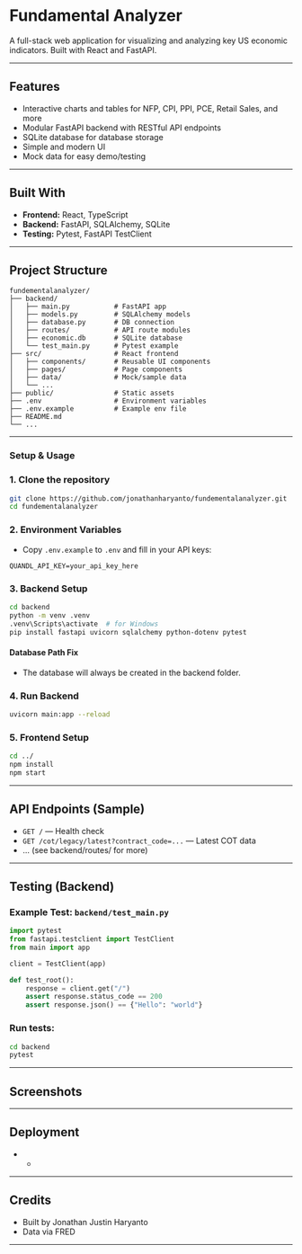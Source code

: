 # Fundamental Analyzer

A full-stack web application for visualizing and analyzing key US economic indicators. Built with React and FastAPI.

---

## Features
- Interactive charts and tables for NFP, CPI, PPI, PCE, Retail Sales, and more
- Modular FastAPI backend with RESTful API endpoints
- SQLite database for database storage
- Simple and modern UI
- Mock data for easy demo/testing

---

## Built With
- **Frontend:** React, TypeScript
- **Backend:** FastAPI, SQLAlchemy, SQLite
- **Testing:** Pytest, FastAPI TestClient

---

## Project Structure
```
fundementalanalyzer/
├── backend/
│   ├── main.py           # FastAPI app
│   ├── models.py         # SQLAlchemy models
│   ├── database.py       # DB connection
│   ├── routes/           # API route modules
│   ├── economic.db       # SQLite database
│   └── test_main.py      # Pytest example
├── src/                  # React frontend
│   ├── components/       # Reusable UI components
│   ├── pages/            # Page components
│   ├── data/             # Mock/sample data
│   └── ...
├── public/               # Static assets
├── .env                  # Environment variables
├── .env.example          # Example env file
├── README.md
└── ...
```

---

### Setup & Usage

### 1. Clone the repository
```sh
git clone https://github.com/jonathanharyanto/fundementalanalyzer.git
cd fundementalanalyzer
```

### 2. Environment Variables
- Copy `.env.example` to `.env` and fill in your API keys:
```
QUANDL_API_KEY=your_api_key_here
```

### 3. Backend Setup
```sh
cd backend
python -m venv .venv
.venv\Scripts\activate  # for Windows
pip install fastapi uvicorn sqlalchemy python-dotenv pytest
```

#### Database Path Fix
- The database will always be created in the backend folder.

### 4. Run Backend
```sh
uvicorn main:app --reload
```

### 5. Frontend Setup
```sh
cd ../
npm install
npm start
```

---

## API Endpoints (Sample)
- `GET /` — Health check
- `GET /cot/legacy/latest?contract_code=...` — Latest COT data
- ... (see backend/routes/ for more)

---

## Testing (Backend)

### Example Test: `backend/test_main.py`
```python
import pytest
from fastapi.testclient import TestClient
from main import app

client = TestClient(app)

def test_root():
	response = client.get("/")
	assert response.status_code == 200
	assert response.json() == {"Hello": "world"}
```

### Run tests:
```sh
cd backend
pytest
```

---

## Screenshots
<!-- ![Dashboard Example](screenshots/dashboard.png) -->

---

## Deployment
- -

---

## Credits
- Built by Jonathan Justin Haryanto
- Data via FRED

---
